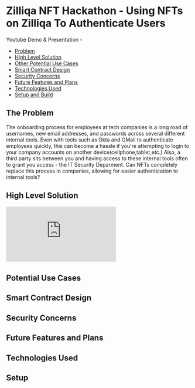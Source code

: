 # Zilliqa NFT Hackathon - Using NFTs on Zilliqa To Authenticate Users 
Youtube Demo & Presentation - 
- [Problem](#problem) 
- [High Level Solution](#solution)
- [Other Potential Use Cases](#usecases)
- [Smart Contract Design](#contract) 
- [Security Concerns](#security)
- [Future Features and Plans](#future)
- [Technologies Used](#tech)
- [Setup and Build](#setup)

## The Problem <a name="problem"></a>
The onboarding process for employees at tech companies is a long road of usernames, new email addresses, and passwords across several different internal tools. Even with tools such as Okta and GMail to authenticate employees quickly, this can become a hassle if you're attempting to login to your company accounts on another device(cellphone,tablet,etc.) Also, a third party sits between you and having access to these internal tools often to grant you access - the IT Security Deparment. Can NFTs completely replace this process in companies, allowing for easier authentication to internal tools? 

## High Level Solution <a name="solution"></a>
![Image](https://github.com/yao-suke/zilliqa-nftauthentication/blob/main/smart_contract_design.drawio.pdf) 

## Potential Use Cases <a name="usecases"></a>


## Smart Contract Design <a name="contract"></a>


## Security Concerns  <a name="security"></a>


## Future Features and Plans <a name="future"></a>


## Technologies Used <a name="tech"></a>   


## Setup <a name="setup"></a>


